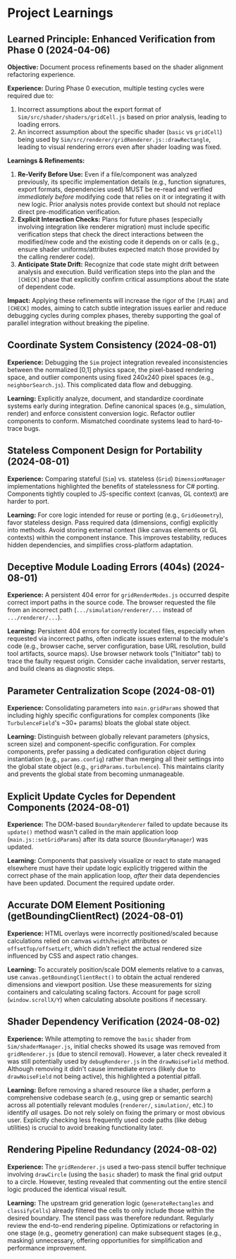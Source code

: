 # Project Learnings

## Learned Principle: Enhanced Verification from Phase 0 (2024-04-06)

**Objective:** Document process refinements based on the shader alignment refactoring experience.

**Experience:** During Phase 0 execution, multiple testing cycles were required due to:

1.  Incorrect assumptions about the export format of `Sim/src/shader/shaders/gridCell.js` based on prior analysis, leading to loading errors.
2.  An incorrect assumption about the specific shader (`basic` vs `gridCell`) being used by `Sim/src/renderer/gridRenderer.js::drawRectangle`, leading to visual rendering errors even after shader loading was fixed.

**Learnings & Refinements:**

1.  **Re-Verify Before Use:** Even if a file/component was analyzed previously, its specific implementation details (e.g., function signatures, export formats, dependencies used) MUST be re-read and verified _immediately before_ modifying code that relies on it or integrating it with new logic. Prior analysis notes provide context but should not replace direct pre-modification verification.
2.  **Explicit Interaction Checks:** Plans for future phases (especially involving integration like renderer migration) must include specific verification steps that check the direct interactions between the modified/new code and the existing code it depends on or calls (e.g., ensure shader uniforms/attributes expected match those provided by the calling renderer code).
3.  **Anticipate State Drift:** Recognize that code state might drift between analysis and execution. Build verification steps into the plan and the `[CHECK]` phase that explicitly confirm critical assumptions about the state of dependent code.

**Impact:** Applying these refinements will increase the rigor of the `[PLAN]` and `[CHECK]` modes, aiming to catch subtle integration issues earlier and reduce debugging cycles during complex phases, thereby supporting the goal of parallel integration without breaking the pipeline.

## Coordinate System Consistency (2024-08-01)

**Experience:** Debugging the `Sim` project integration revealed inconsistencies between the normalized [0,1] physics space, the pixel-based rendering space, and outlier components using fixed 240x240 pixel spaces (e.g., `neighborSearch.js`). This complicated data flow and debugging.

**Learning:** Explicitly analyze, document, and standardize coordinate systems early during integration. Define canonical spaces (e.g., simulation, render) and enforce consistent conversion logic. Refactor outlier components to conform. Mismatched coordinate systems lead to hard-to-trace bugs.

## Stateless Component Design for Portability (2024-08-01)

**Experience:** Comparing stateful (`Sim`) vs. stateless (`Grid`) `DimensionManager` implementations highlighted the benefits of statelessness for C# porting. Components tightly coupled to JS-specific context (canvas, GL context) are harder to port.

**Learning:** For core logic intended for reuse or porting (e.g., `GridGeometry`), favor stateless design. Pass required data (dimensions, config) explicitly into methods. Avoid storing external context (like canvas elements or GL contexts) within the component instance. This improves testability, reduces hidden dependencies, and simplifies cross-platform adaptation.

## Deceptive Module Loading Errors (404s) (2024-08-01)

**Experience:** A persistent 404 error for `gridRenderModes.js` occurred despite correct import paths in the source code. The browser requested the file from an incorrect path (`.../simulation/renderer/...` instead of `.../renderer/...`).

**Learning:** Persistent 404 errors for correctly located files, especially when requested via incorrect paths, often indicate issues external to the module's code (e.g., browser cache, server configuration, base URL resolution, build tool artifacts, source maps). Use browser network tools ("Initiator" tab) to trace the faulty request origin. Consider cache invalidation, server restarts, and build cleans as diagnostic steps.

## Parameter Centralization Scope (2024-08-01)

**Experience:** Consolidating parameters into `main.gridParams` showed that including highly specific configurations for complex components (like `TurbulenceField`'s ~30+ params) bloats the global state object.

**Learning:** Distinguish between globally relevant parameters (physics, screen size) and component-specific configuration. For complex components, prefer passing a dedicated configuration object during instantiation (e.g., `params.config`) rather than merging all their settings into the global state object (e.g., `gridParams.turbulence`). This maintains clarity and prevents the global state from becoming unmanageable.

## Explicit Update Cycles for Dependent Components (2024-08-01)

**Experience:** The DOM-based `BoundaryRenderer` failed to update because its `update()` method wasn't called in the main application loop (`main.js::setGridParams`) after its data source (`BoundaryManager`) was updated.

**Learning:** Components that passively visualize or react to state managed elsewhere must have their update logic explicitly triggered within the correct phase of the main application loop, _after_ their data dependencies have been updated. Document the required update order.

## Accurate DOM Element Positioning (getBoundingClientRect) (2024-08-01)

**Experience:** HTML overlays were incorrectly positioned/scaled because calculations relied on canvas `width`/`height` attributes or `offsetTop/offsetLeft`, which didn't reflect the actual rendered size influenced by CSS and aspect ratio changes.

**Learning:** To accurately position/scale DOM elements relative to a canvas, use `canvas.getBoundingClientRect()` to obtain the actual rendered dimensions and viewport position. Use these measurements for sizing containers and calculating scaling factors. Account for page scroll (`window.scrollX/Y`) when calculating absolute positions if necessary.

## Shader Dependency Verification (2024-08-02)

**Experience:** While attempting to remove the `basic` shader from `Sim/shaderManager.js`, initial checks showed its usage was removed from `gridRenderer.js` (due to stencil removal). However, a later check revealed it was still potentially used by `debugRenderer.js` in the `drawNoiseField` method. Although removing it didn't cause immediate errors (likely due to `drawNoiseField` not being active), this highlighted a potential pitfall.

**Learning:** Before removing a shared resource like a shader, perform a comprehensive codebase search (e.g., using grep or semantic search) across all potentially relevant modules (`renderer/`, `simulation/`, etc.) to identify _all_ usages. Do not rely solely on fixing the primary or most obvious user. Explicitly checking less frequently used code paths (like debug utilities) is crucial to avoid breaking functionality later.

## Rendering Pipeline Redundancy (2024-08-02)

**Experience:** The `gridRenderer.js` used a two-pass stencil buffer technique involving `drawCircle` (using the `basic` shader) to mask the final grid output to a circle. However, testing revealed that commenting out the entire stencil logic produced the identical visual result.

**Learning:** The upstream grid generation logic (`generateRectangles` and `classifyCells`) already filtered the cells to only include those within the desired boundary. The stencil pass was therefore redundant. Regularly review the end-to-end rendering pipeline. Optimizations or refactoring in one stage (e.g., geometry generation) can make subsequent stages (e.g., masking) unnecessary, offering opportunities for simplification and performance improvement.
